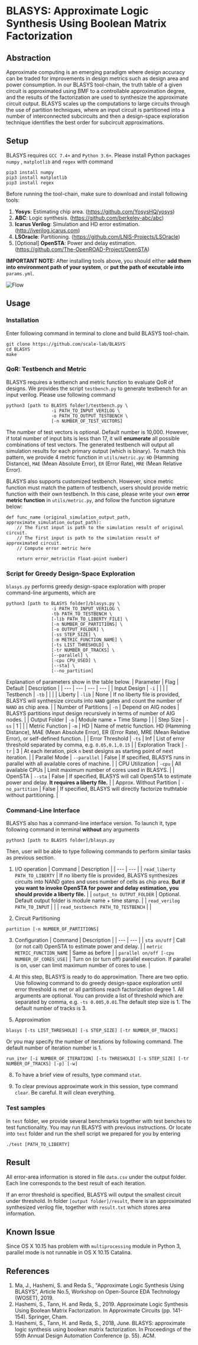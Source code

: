 # BLASYS: Approximate Logic Synthesis Using Boolean Matrix Factorization

## Abstraction
Approximate computing is an emerging paradigm where design accuracy can be traded for improvements in design metrics such as design area and power consumption. In our BLASYS tool-chain, the truth table of a given circuit is approximated using BMF to a controllable approximation degree, and the results of the factorization are used to synthesize the approximate circuit output. BLASYS scales up the computations to large circuits through the use of partition techniques, where an input circuit is partitioned into a number of interconnected subcircuits and then a design-space exploration technique identifies the best order for subcircuit approximations.

## Setup
BLASYS requires ``GCC 7.4+`` and ``Python 3.6+``. Please install Python packages ``numpy`` , ``matplotlib`` and ``regex`` with command 
```
pip3 install numpy
pip3 install matplotlib
pip3 install regex
```

Before running the tool-chain, make sure to download and install following tools:
1. **Yosys**: Estimating chip area. (https://github.com/YosysHQ/yosys)
2. **ABC**: Logic synthesis. (https://github.com/berkeley-abc/abc)
3. **Icarus Verilog**: Simulation and HD error estimation. (http://iverilog.icarus.com)
4. **LSOracle**: Partitioning. (https://github.com/LNIS-Projects/LSOracle)
5. [Optional] **OpenSTA**: Power and delay estimation. (https://github.com/The-OpenROAD-Project/OpenSTA)

**IMPORTANT NOTE:** After installing tools above, you should either **add them into environment path of your system**, or **put the path of excutable into** ``params.yml``.

![Flow](https://github.com/scale-lab/BLASYS/blob/master/doc/flow.png?raw=true)

## Usage
### Installation
Enter following command in terminal to clone and build BLASYS tool-chain.
```
git clone https://github.com/scale-lab/BLASYS
cd BLASYS
make
```

### QoR: Testbench and Metric
BLASYS requires a testbench and metric function to evaluate QoR of designs. We provides the script ``testbench.py`` to generate testbench for an input verilog. Please use following command
```
python3 [path to BLASYS folder]/testbench.py \
                 -i PATH_TO_INPUT_VERILOG \
                 -o PATH_TO_OUTPUT_TESTBENCH \
                 [-n NUMBER_OF_TEST_VECTORS]
```
The number of test vectors is optional. Default number is 10,000. However, if total number of input bits is less than 17, it will **enumerate** all possible combinations of test vectors. The generated testbench will output all simulation results for each primary output (which is binary). To match this pattern, we provide 4 metric function in ``utils/metric.py``: ``HD`` (Hamming Distance), ``MAE`` (Mean Absolute Error), ``ER`` (Error Rate), ``MRE`` (Mean Relative Error).

BLASYS also supports customized testbench. However, since metric function must match the pattern of testbench, users should provide metric function with their own testbench. In this case, please write your own **error metric function** in ``utils/metric.py``, and follow the function signature below:
```
def func_name (original_simulation_output_path, approximate_simulation_output_path):
    // The first input is path to the simulation result of original circuit.
    // The first input is path to the simulation result of approximated circuit.
    // Compute error metric here
    
    return error_metric(in float-point number)
```

### Script for Greedy Design-Space Exploration
``blasys.py`` performs greedy design-space exploration with proper command-line arguments, which are
```
python3 [path to BLASYS folder]/blasys.py \
                 -i PATH_TO_INPUT_VERILOG \
                 -tb PATH_TO_TESTBENCH \
                 [-lib PATH_TO_LIBERTY_FILE] \
                 [-n NUMBER_OF_PARTITIONS] \
                 [-o OUTPUT_FOLDER] \
                 [-ss STEP_SIZE] \
                 [-m METRIC_FUNCTION_NAME] \
                 [-ts LIST_THRESHOLD] \
                 [-tr NUMBER_OF_TRACKS] \
                 [--parallel] \ 
                 [-cpu CPU_USED] \
                 [--sta] \
                 [--no_partition]
```
Explanation of parameters show in the table below.
| Parameter | Flag | Default | Description |
| --- | --- | --- | --- |
| Input Design | ``-i`` |  |  |
| Testbench | ``-tb`` |  |  |
| Liberty | ``-lib`` | None  | If no liberty file is provided, BLASYS will synthesize circuits into ``NAND`` gates and count the number of ``NAND`` as chip area. |
| Number of Partitions | ``-n`` | Depend on AIG nodes | BLASYS partitions input design recursively in terms of number of AIG nodes. |
| Output Folder | ``-o`` | Module name + Time Stamp |  |
| Step Size | ``-ss`` | 1 |  |
| Metric Function | ``-m`` | HD | Name of metric function. HD (Hamming Distance), MAE (Mean Absolute Error), ER (Error Rate), MRE (Mean Relative Error), or self-defined function. |
| Error Threshold | ``-ts`` | Inf | List of error threshold separated by comma, e.g. ``0.05,0.1,0.15`` |
| Exploration Track | ``-tr`` | 3 | At each iteration, pick ``n`` best designs as starting point of next iteration. |
| Parallel Mode | ``--parallel`` | False | If specified, BLASYS runs in parallel with all available cores of machine. |
| CPU Utilization | ``-cpu`` | All available CPUs | Limit maximum number of cores used in BLASYS.  |
| OpenSTA | ``--sta`` | False | If specified, BLASYS will call OpenSTA to estimate power and delay. **It requires a liberty file.** |
| Approx. Without Partition | ``-no_partition`` | False | If specified, BLASYS will directly factorize truthtable without partitioning.  |


### Command-Line Interface
BLASYS also has a command-line interface version. To launch it, type following command in terminal **without** any arguments
````
python3 [path to BLASYS folder]/blasys.py
````
Then, user will be able to type following commands to perform similar tasks as previous section.
1. I/O operation
| Command | Description |
| --- | --- | 
| ``read_liberty PATH_TO_LIBERTY`` | If no liberty file is provided, BLASYS synthesizes circuits into NAND gates and uses number of cells as chip area. **But if you want to invoke OpenSTA for power and delay estimation, you should provide a liberty file.** |
| ``output_to OUTPUT_FOLDER`` | Optional. Default output folder is module name + time stamp. |
| ``read_verilog PATH_TO_INPUT`` | |
| ``read_testbench PATH_TO_TESTBENCH`` | |

2. Circuit Partitioning

 ``partition [-n NUMBER_OF_PARTITIONS]``

3. Configuration
| Command | Description |
| --- | --- | 
| ``sta on/off`` | Call (or not call) OpenSTA to estimate power and delay. |
|  ``metric METRIC_FUNCTION_NAME`` | Same as before |
| ``parallel on/off [-cpu NUMBER_OF_CORES_USE]`` | Turn on (or turn off) parallel execution. If parallel is on, user can limit maximum number of cores to use. |

8. At this step, BLASYS is ready to do approximation. There are two optio. Use following command to do greedy design-space exploration until error threshold is met or all partitions reach factorization degree 1. All arguments are optional. You can provide a list of threshold which are separated by comma, e.g. ``-ts 0.005,0.01``.The default step size is 1. The default number of tracks is 3.
4. Approximation
```
blasys [-ts LIST_THRESHOLD] [-s STEP_SIZE] [-tr NUMBER_OF_TRACKS]
```
Or you may specify the number of iterations by following command. The default number of iteration number is 1.
```
run_iter [-i NUMBER_OF_ITERATION] [-ts THRESHOLD] [-s STEP_SIZE] [-tr NUMBER_OF_TRACKS] [-p] [-w]
```
8. To have a brief view of results, type command ``stat``. 

9. To clear previous approximate work in this session, type command ``clear``. Be careful. It will clean everything.

### Test samples
In ``test`` folder, we provide several benchmarks together with test benches to test functionality. You may run BLASYS with previous instructions. Or locate into ``test`` folder and run the shell script we prepared for you by entering
```
./test [PATH_TO_LIBERTY]
```

## Result
All error-area information is stored in file ``data.csv`` under the output folder. Each line corresponds to the best result of each iteration.

If an error threshold is specified, BLASYS will output the smallest circuit under threshold. In folder ``[output folder]/result``,  there is an approximated synthesized verilog file, together with ``result.txt`` which stores area information.

## Known Issue
Since OS X 10.15 has problem with ``multiprocessing`` module in Python 3, parallel mode is not runnable in OS X 10.15 Catalina.

## References
1. Ma, J., Hashemi, S. and Reda S., "Approximate Logic Synthesis Using BLASYS", Article No.5, Workshop on Open-Source EDA Technology (WOSET), 2019.
2. Hashemi, S., Tann, H. and Reda, S., 2019. Approximate Logic Synthesis Using Boolean Matrix Factorization. In Approximate Circuits (pp. 141-154). Springer, Cham.
3. Hashemi, S., Tann, H. and Reda, S., 2018, June. BLASYS: approximate logic synthesis using boolean matrix factorization. In Proceedings of the 55th Annual Design Automation Conference (p. 55). ACM.
